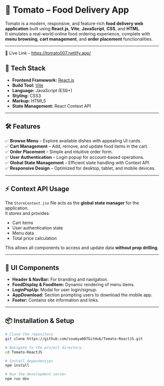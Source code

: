 # 🍅 Tomato – Food Delivery App

Tomato is a modern, responsive, and feature-rich **food delivery web application** built using **React.js**, **Vite**, **JavaScript**, **CSS**, and **HTML**.  
It simulates a real-world online food ordering experience, complete with **menu browsing**, **cart management**, and **order placement** functionalities.

---

🔗 Live Link - https://tomato007.netlify.app/

## 🚀 Tech Stack
- **Frontend Framework:** [React.js](https://reactjs.org/)
- **Build Tool:** [Vite](https://vitejs.dev/)
- **Language:** JavaScript (ES6+)
- **Styling:** CSS3
- **Markup:** HTML5
- **State Management:** React Context API

---

## 🛠 Features
✅ **Browse Menu** – Explore available dishes with appealing UI cards.  
✅ **Cart Management** – Add, remove, and update food items in the cart.  
✅ **Order Placement** – Simple and intuitive order form.  
✅ **User Authentication** – Login popup for account-based operations.  
✅ **Global State Management** – Efficient state handling with Context API.  
✅ **Responsive Design** – Optimized for desktop, tablet, and mobile devices.  

---

## ⚡ Context API Usage
The `StoreContext.jsx` file acts as the **global state manager** for the application.  
It stores and provides:
- Cart items
- User authentication state
- Menu data
- Total price calculation

This allows all components to access and update data **without prop drilling**.

---

## 📸 UI Components
- **Header & NavBar:** For branding and navigation.
- **FoodDisplay & FoodItem:** Dynamic rendering of menu items.
- **LoginPopUp:** Modal for user login/signup.
- **AppDownload:** Section prompting users to download the mobile app.
- **Footer:** Contains site information and links.

---

## 📦 Installation & Setup
```bash
# Clone the repository
git clone https://github.com/soumya007GitHub/Tomato-ReactJS.git

# Navigate to the project directory
cd Tomato-ReactJS

# Install dependencies
npm install

# Run the development server
npm run dev 
```


